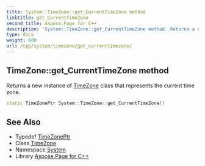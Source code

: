 ```yaml
---
title: System::TimeZone::get_CurrentTimeZone method
linktitle: get_CurrentTimeZone
second_title: Aspose.Page for C++
description: 'System::TimeZone::get_CurrentTimeZone method. Returns a new instance of TimeZone class that represents the current time zone in C++.'
type: docs
weight: 600
url: /cpp/system/timezone/get_currenttimezone/
---
```

## TimeZone::get_CurrentTimeZone method


Returns a new instance of [TimeZone](../) class that represents the current time zone.

```cpp
static TimeZonePtr System::TimeZone::get_CurrentTimeZone()
```

## See Also

* Typedef [TimeZonePtr](../../timezoneptr/)
* Class [TimeZone](../)
* Namespace [System](../../)
* Library [Aspose.Page for C++](../../../)

